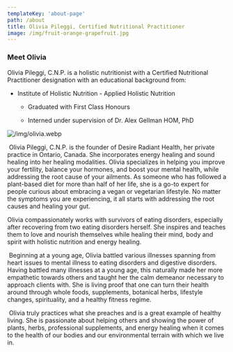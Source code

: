 ```yaml
---
templateKey: 'about-page'
path: /about
title: Olivia Pileggi, Certified Nutritional Practitioner
image: /img/fruit-orange-grapefruit.jpg
---
```


### Meet Olivia

Olivia Pileggi, C.N.P. is a holistic nutritionist with a Certified Nutritional Practitioner designation with an educational background from:

- Institute of Holistic Nutrition - Applied Holistic Nutrition 

  - Graduated with First Class Honours

  - Interned under supervision of Dr. Alex Gellman HOM, PhD

​![/img/olivia.webp](/img/olivia.webp)

 Olivia Pileggi, C.N.P. is the founder of Desire Radiant Health, her private practice in Ontario, Canada. She incorporates energy healing and sound healing into her healing modalities. Olivia specializes in helping you improve your fertility, balance your hormones, and boost your mental health, while addressing the root cause of your ailments. As someone who has followed a plant-based diet for more than half of her life, she is a go-to expert for people curious about embracing a vegan or vegetarian lifestyle. No matter the symptoms you are experiencing, it all starts with addressing the root causes and healing your gut. 

Olivia compassionately works with survivors of eating disorders, especially after recovering from two eating disorders herself. She inspires and teaches them to love and nourish themselves while healing their mind, body and spirit with holistic nutrition and energy healing.

 Beginning at a young age, Olivia battled various illnesses spanning from heart issues to mental illness to eating disorders and digestive disorders. Having battled many illnesses at a young age, this naturally made her more empathetic towards others and taught her the calm demeanor necessary to approach clients with. She is living proof that one can turn their health around through whole foods, supplements, botanical herbs, lifestyle changes, spirituality, and a healthy fitness regime.

 Olivia truly practices what she preaches and is a great example of healthy living. She is passionate about helping others and showing the power of plants, herbs, professional supplements, and energy healing when it comes to the health of our bodies and our environmental terrain with which we live in.

